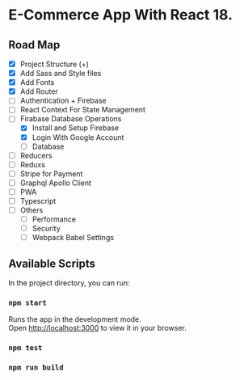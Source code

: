 #  E-Commerce App With React 18.

## Road Map
- [x] Project Structure (+)
- [x] Add Sass and Style files
- [x] Add Fonts
- [X] Add Router
- [ ] Authentication + Firebase
- [ ] React Context For State Management
- [ ] Firabase Database Operations
  - [x] Install and Setup Firebase
  - [x] Login With Google Account
  - [ ] Database
- [ ] Reducers
- [ ] Reduxs
- [ ] Stripe for Payment
- [ ] Graphql Apollo Client
- [ ] PWA
- [ ] Typescript
- [ ] Others
   - [ ] Performance
   - [ ] Security
   - [ ] Webpack Babel Settings

## Available Scripts

In the project directory, you can run:

### `npm start`

Runs the app in the development mode.\
Open [http://localhost:3000](http://localhost:3000) to view it in your browser.


### `npm test`
 

### `npm run build`

 